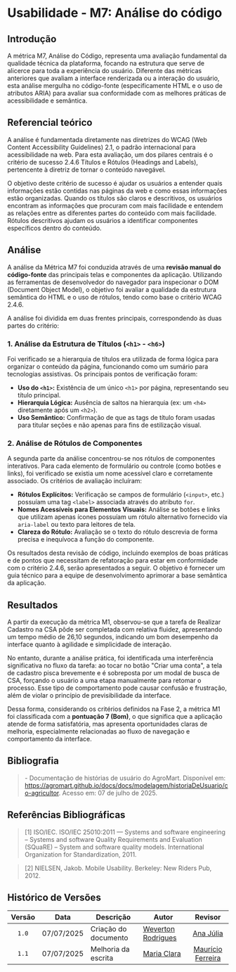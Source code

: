 # Usabilidade - M7: Análise do código

## Introdução

  A métrica M7, Análise do Código, representa uma avaliação fundamental da qualidade técnica da plataforma, focando na estrutura que serve de 
  alicerce para toda a experiência do usuário. Diferente das métricas anteriores que avaliam a interface renderizada ou a interação do 
  usuário, esta análise mergulha no código-fonte (especificamente HTML e o uso de atributos ARIA) para avaliar sua conformidade com as 
  melhores práticas de acessibilidade e semântica.

## Referencial teórico 

  A análise é fundamentada diretamente nas diretrizes do WCAG (Web Content Accessibility Guidelines) 2.1, o padrão internacional para 
  acessibilidade na web. Para esta avaliação, um dos pilares centrais é o critério de sucesso 2.4.6 Títulos e Rótulos (Headings and Labels), 
  pertencente à diretriz de tornar o conteúdo navegável.

  O objetivo deste critério de sucesso é ajudar os usuários a entender quais informações estão contidas nas páginas da web e como essas 
  informações estão organizadas. Quando os títulos são claros e descritivos, os usuários encontram as informações que procuram com mais 
  facilidade e entendem as relações entre as diferentes partes do conteúdo com mais facilidade. Rótulos descritivos ajudam os usuários a 
  identificar componentes específicos dentro do conteúdo.

## Análise

A análise da Métrica M7 foi conduzida através de uma **revisão manual do código-fonte** das principais telas e componentes da aplicação. Utilizando as ferramentas de desenvolvedor do navegador para inspecionar o DOM (Document Object Model), o objetivo foi avaliar a qualidade da estrutura semântica do HTML e o uso de rótulos, tendo como base o critério WCAG 2.4.6.

A análise foi dividida em duas frentes principais, correspondendo às duas partes do critério:

### 1. Análise da Estrutura de Títulos (`<h1>` - `<h6>`)

Foi verificado se a hierarquia de títulos era utilizada de forma lógica para organizar o conteúdo da página, funcionando como um sumário para tecnologias assistivas. Os principais pontos de verificação foram:

* **Uso do `<h1>`:** Existência de um único `<h1>` por página, representando seu título principal.
* **Hierarquia Lógica:** Ausência de saltos na hierarquia (ex: um `<h4>` diretamente após um `<h2>`).
* **Uso Semântico:** Confirmação de que as tags de título foram usadas para titular seções e não apenas para fins de estilização visual.

### 2. Análise de Rótulos de Componentes

A segunda parte da análise concentrou-se nos rótulos de componentes interativos. Para cada elemento de formulário ou controle (como botões e links), foi verificado se existia um nome acessível claro e corretamente associado. Os critérios de avaliação incluíram:

* **Rótulos Explícitos:** Verificação se campos de formulário (`<input>`, etc.) possuíam uma tag `<label>` associada através do atributo `for`.
* **Nomes Acessíveis para Elementos Visuais:** Análise se botões e links que utilizam apenas ícones possuíam um rótulo alternativo fornecido via `aria-label` ou texto para leitores de tela.
* **Clareza do Rótulo:** Avaliação se o texto do rótulo descrevia de forma precisa e inequívoca a função do componente.

Os resultados desta revisão de código, incluindo exemplos de boas práticas e de pontos que necessitam de refatoração para estar em conformidade com o critério 2.4.6, serão apresentados a seguir. O objetivo é fornecer um guia técnico para a equipe de desenvolvimento aprimorar a base semântica da aplicação.
## Resultados

A partir da execução da métrica M1, observou-se que a tarefa de Realizar Cadastro na CSA pôde ser completada com relativa fluidez, apresentando um tempo médio de 26,10 segundos, indicando um bom desempenho da interface quanto à agilidade e simplicidade de interação.

No entanto, durante a análise prática, foi identificada uma interferência significativa no fluxo da tarefa: ao tocar no botão "Criar uma conta", a tela de cadastro pisca brevemente e é sobreposta por um modal de busca de CSA, forçando o usuário a uma etapa manualmente para retomar o processo. Esse tipo de comportamento pode causar confusão e frustração, além de violar o princípio de previsibilidade da interface.

Dessa forma, considerando os critérios definidos na Fase 2, a métrica M1 foi classificada com a **pontuação 7 (Bom)**, o que significa que a aplicação atende de forma satisfatória, mas apresenta oportunidades claras de melhoria, especialmente relacionadas ao fluxo de navegação e comportamento da interface.

## Bibliografia

> \- Documentação de histórias de usuário do AgroMart. Disponível em: <https://agromart.github.io/docs/docs/modelagem/historiaDeUsuario/co-agricultor>. Acesso em: 07 de julho de 2025.

## Referências Bibliográficas

> [1] ISO/IEC. ISO/IEC 25010:2011 — Systems and software engineering – Systems and software Quality Requirements and Evaluation (SQuaRE) – System and software quality models. International Organization for Standardization, 2011.

> [2] NIELSEN, Jakob. Mobile Usability. Berkeley: New Riders Pub, 2012.

## Histórico de Versões

|Versão|Data|Descrição|Autor|Revisor|
|:----:|----|---------|-----|:-------:|
|`1.0`|07/07/2025|Criação do documento| [Weverton Rodrigues](https://github.com/vevetin) | [Ana Júlia](https://github.com/ailujana) |
|`1.1`|07/07/2025|Melhoria da escrita|[Maria Clara](https://github.com/Oleari19)| [Maurício Ferreira](https://github.com/mauricio-araujoo) |